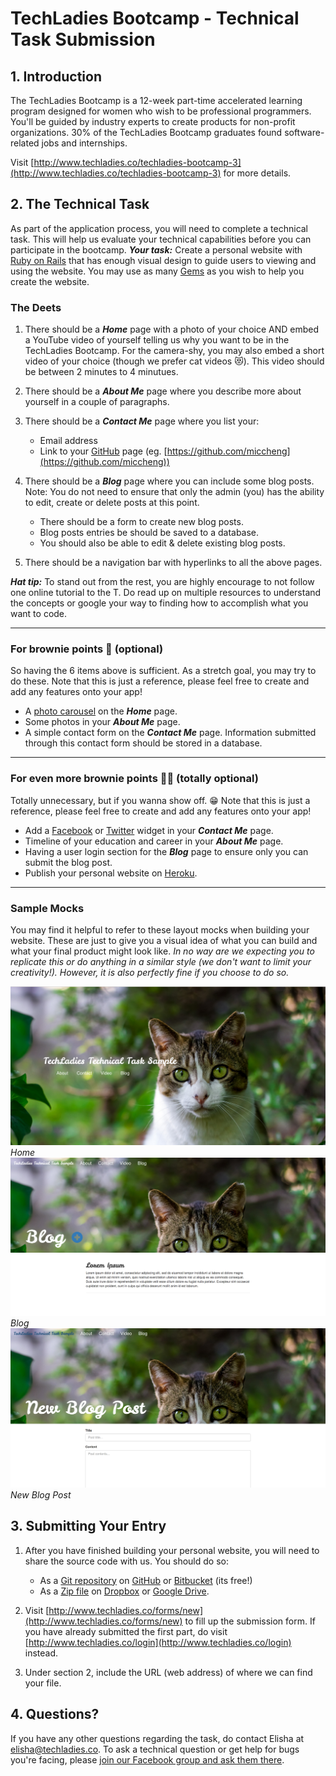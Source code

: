 # TechLadies Bootcamp - Technical Task Submission

## 1. Introduction

The TechLadies Bootcamp is a 12-week part-time accelerated learning program designed for women who wish to be professional programmers. You'll be guided by industry experts to create products for non-profit organizations. 30% of the TechLadies Bootcamp graduates found software-related jobs and internships.

Visit [http://www.techladies.co/techladies-bootcamp-3](http://www.techladies.co/techladies-bootcamp-3) for more details.

## 2. The Technical Task

As part of the application process, you will need to complete a technical task. This will help us evaluate your technical capabilities before you can participate in the bootcamp. ***Your task:*** Create a personal website with [Ruby on Rails](http://rubyonrails.org) that has enough visual design to guide users to viewing and using the website. You may use as many [Gems](https://rubygems.org) as you wish to help you create the website.

### The Deets

1. There should be a ***Home*** page with a photo of your choice AND embed a YouTube video of yourself telling us why you want to be in the TechLadies Bootcamp. For the camera-shy, you may also embed a short video of your choice (though we prefer cat videos 😻). This video should be between 2 minutes to 4 minutues.
2. There should be a ***About Me*** page where you describe more about yourself in a couple of paragraphs.
3. There should be a ***Contact Me*** page where you list your:

	- Email address
	- Link to your [GitHub](https://github.com) page (eg. [https://github.com/miccheng](https://github.com/miccheng))

4. There should be a ***Blog*** page where you can include some blog posts. Note: You do not need to ensure that only the admin (you) has the ability to edit, create or delete posts at this point.

	- There should be a form to create new blog posts.
	- Blog posts entries be should be saved to a database.
	- You should also be able to edit & delete existing blog posts.

5. There should be a navigation bar with hyperlinks to all the above pages.

***Hat tip:*** To stand out from the rest, you are highly encourage to not follow one online tutorial to the T. Do read up on multiple resources to understand the concepts or google your way to finding how to accomplish what you want to code.  

---

### For brownie points 🍪 (optional)

So having the 6 items above is sufficient. As a stretch goal, you may try to do these. Note that this is just a reference, please feel free to create and add any features onto your app!

- A [photo carousel](https://www.w3schools.com/bootstrap/bootstrap_carousel.asp) on the ***Home*** page.
- Some photos in your ***About Me*** page.
- A simple contact form on the ***Contact Me*** page. Information submitted through this contact form should be stored in a database.

---

### For even more brownie points 🍪🍪 (totally optional)

Totally unnecessary, but if you wanna show off. 😁 Note that this is just a reference, please feel free to create and add any features onto your app!

- Add a [Facebook](https://developers.facebook.com/products/social-plugins/overview/) or [Twitter](https://dev.twitter.com/web/overview) widget in your ***Contact Me*** page.
- Timeline of your education and career in your ***About Me*** page.
- Having a user login section for the ***Blog*** page to ensure only you can submit the blog post.
- Publish your personal website on [Heroku](https://www.heroku.com).

---

### Sample Mocks

You may find it helpful to refer to these layout mocks when building your website. These are just to give you a visual idea of what you can build and what your final product might look like. *In no way are we expecting you to replicate this or do anything in a similar style (we don't want to limit your creativity!). However, it is also perfectly fine if you choose to do so.*

![home screen](ui-mocks/home-screen.png)
*Home*
![blog screen](ui-mocks/blog-screen.png)
*Blog*
![new blog post screen](ui-mocks/blog-add-screen.png)
*New Blog Post*

## 3. Submitting Your Entry

1. After you have finished building your personal website, you will need to share the source code with us. You should do so:

	- As a [Git repository](https://git-scm.com) on [GitHub](https://github.com) or [Bitbucket](https://bitbucket.org) (its free!)
	- As a [Zip file](https://en.wikipedia.org/wiki/Zip_(file_format)) on [Dropbox](https://www.dropbox.com) or [Google Drive](http://drive.google.com).

2. Visit [http://www.techladies.co/forms/new](http://www.techladies.co/forms/new) to fill up the submission form. If you have already submitted the first part, do visit [http://www.techladies.co/login](http://www.techladies.co/login) instead.
3. Under section 2, include the URL (web address) of where we can find your file.

## 4. Questions?

If you have any other questions regarding the task, do contact Elisha at elisha@techladies.co. To ask a technical question or get help for bugs you're facing, please [join our Facebook group and ask them there](https://www.facebook.com/groups/techladiescode). 
